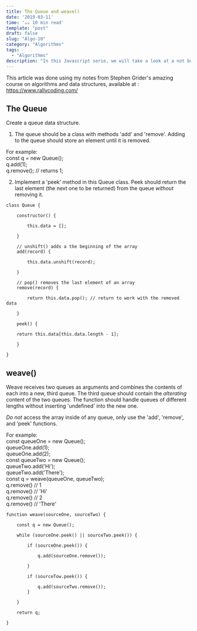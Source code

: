 ```yaml
---
title: The Queue and weave()
date: '2019-03-11'
time: '☕️☕️ 10 min read'
template: "post"
draft: false
slug: "Algo-10"
category: "Algorithms"
tags:
  - "Algorithms"
description: "In this Javascript serie, we will take a look at a not built in data structure known as Queue, and then play around with it."
---
```



This article was done using my notes from Stephen Grider's amazing course on algorithms and data structures, available at : https://www.rallycoding.com/

## The Queue

Create a queue data structure.<br>

1. The queue should be a class with methods 'add' and 'remove'.
   Adding to the queue should store an element until it is removed.

For example:<br>
const q = new Queue();<br>
q.add(1);<br>
q.remove(); // returns 1;

2. Implement a 'peek' method in this Queue class. Peek should return the last element (the next one to be returned) from the queue _without_
   removing it.

```
class Queue {

    constructor() {

        this.data = [];

    }

    // unshift() adds a the beginning of the array
    add(record) {

        this.data.unshift(record);

    }

    // pop() removes the last element of an array
    remove(record) {

        return this.data.pop(); // return to work with the removed data

    }

    peek() {

    return this.data[this.data.length - 1];

    }

}

```

## weave()

Weave receives two queues as arguments and combines the contents of each into a new, third queue.
The third queue should contain the _alterating_ content of the two queues. The function should handle
queues of different lengths without inserting 'undefined' into the new one.

_Do not_ access the array inside of any queue, only use the 'add', 'remove', and 'peek' functions.

For example:<br>
const queueOne = new Queue();<br>
queueOne.add(1);<br>
queueOne.add(2);<br>
const queueTwo = new Queue();<br>
queueTwo.add('Hi');<br>
queueTwo.add('There');<br>
const q = weave(queueOne, queueTwo);<br>
q.remove() // 1<br>
q.remove() // 'Hi'<br>
q.remove() // 2<br>
q.remove() // 'There'

```
function weave(sourceOne, sourceTwo) {

    const q = new Queue();

    while (sourceOne.peek() || sourceTwo.peek()) {

        if (sourceOne.peek()) {

            q.add(sourceOne.remove());

        }

        if (sourceTow.peek()) {

            q.add(sourceTwo.remove());
        }

    }

    return q;

}
```
